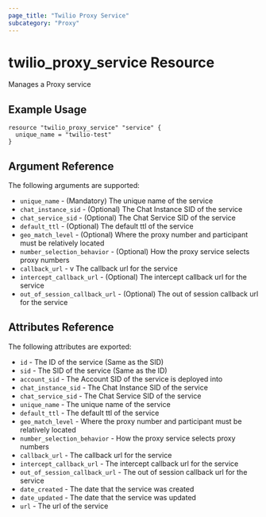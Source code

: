 ```yaml
---
page_title: "Twilio Proxy Service"
subcategory: "Proxy"
---
```


# twilio_proxy_service Resource

Manages a Proxy service

## Example Usage

```hcl
resource "twilio_proxy_service" "service" {
  unique_name = "twilio-test"
}
```

## Argument Reference

The following arguments are supported:

- `unique_name` - (Mandatory) The unique name of the service
- `chat_instance_sid` - (Optional) The Chat Instance SID of the service
- `chat_service_sid` - (Optional) The Chat Service SID of the service
- `default_ttl` - (Optional) The default ttl of the service
- `geo_match_level` - (Optional) Where the proxy number and participant must be relatively located
- `number_selection_behavior` - (Optional) How the proxy service selects proxy numbers
- `callback_url` - v The callback url for the service
- `intercept_callback_url` - (Optional) The intercept callback url for the service
- `out_of_session_callback_url` - (Optional) The out of session callback url for the service

## Attributes Reference

The following attributes are exported:

- `id` - The ID of the service (Same as the SID)
- `sid` - The SID of the service (Same as the ID)
- `account_sid` - The Account SID of the service is deployed into
- `chat_instance_sid` - The Chat Instance SID of the service
- `chat_service_sid` - The Chat Service SID of the service
- `unique_name` - The unique name of the service
- `default_ttl` - The default ttl of the service
- `geo_match_level` - Where the proxy number and participant must be relatively located
- `number_selection_behavior` - How the proxy service selects proxy numbers
- `callback_url` - The callback url for the service
- `intercept_callback_url` - The intercept callback url for the service
- `out_of_session_callback_url` - The out of session callback url for the service
- `date_created` - The date that the service was created
- `date_updated` - The date that the service was updated
- `url` - The url of the service
